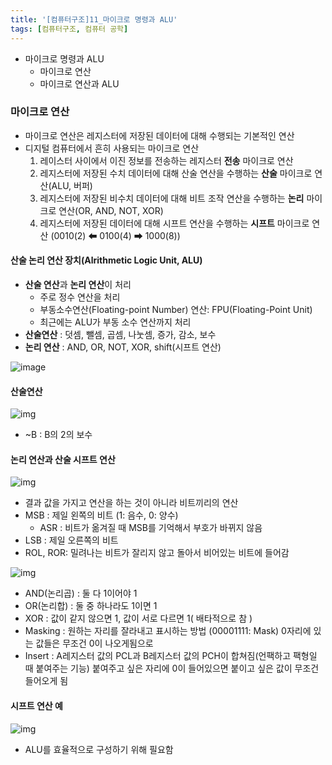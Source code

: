 ```yaml
---
title: '[컴퓨터구조]11_마이크로 명령과 ALU'
tags: [컴퓨터구조, 컴퓨터 공학]
---
```


- 마이크로 명령과 ALU
  - 마이크로 연산
  - 마이크로 연산과 ALU

### 마이크로 연산

- 마이크로 연산은 레지스터에 저장된 데이터에 대해 수행되는 기본적인 연산
- 디지털 컴퓨터에서 흔히 사용되는 마이크로 연산
  1. 레이스터 사이에서 이진 정보를 전송하는 레지스터 **전송** 마이크로 연산
  2. 레지스터에 저장된 수치 데이터에 대해 산술 연산을 수행하는 **산술** 마이크로 연산(ALU, 버퍼)
  3. 레지스터에 저장된 비수치 데이터에 대해 비트 조작 연산을 수행하는 **논리** 마이크로 연산(OR, AND, NOT, XOR)
  4. 레지스터에 저장된 데이터에 대해 시프트 연산을 수행하는 **시프트** 마이크로 연산 (0010(2) ⬅ 0100(4) ➡ 1000(8))

#### 산술 논리 연산 장치(Alrithmetic Logic Unit, ALU)

- **산술 연산**과 **논리 연산**이 처리
  - 주로 정수 연산을 처리
  - 부동소수연산(Floating-point Number) 연산: FPU(Floating-Point Unit)
  - 최근에는 ALU가 부동 소수 연산까지 처리
- **산술연산** : 덧셈, 뺄셈, 곱셈, 나눗셈, 증가, 감소, 보수
- **논리 연산** : AND, OR, NOT, XOR, shift(시프트 연산)

![image](https://user-images.githubusercontent.com/53068706/117635509-d6295b00-b1ba-11eb-8b85-f13fb3d70967.png)

#### 산술연산

![img](https://media.vlpt.us/images/underlier12/post/9e951c1a-bf8a-4d06-8bc5-4be0edaf6374/image.png)

- ~B : B의 2의 보수

#### 논리 연산과 산술 시프트 연산

![img](https://media.vlpt.us/images/underlier12/post/19007420-7632-490d-97dc-3155987d6eb1/image.png)

- 결과 값을 가지고 연산을 하는 것이 아니라 비트끼리의 연산
- MSB : 제일 왼쪽의 비트 (1: 음수, 0: 양수)
  - ASR : 비트가 옮겨질 때 MSB를 기억해서 부호가 바뀌지 않음
- LSB : 제일 오른쪽의 비트
- ROL, ROR: 밀려나는 비트가 잘리지 않고 돌아서 비어있는 비트에 들어감

![img](https://media.vlpt.us/images/underlier12/post/7d1557d9-cecd-4552-beb6-084fbb722326/image.png)

- AND(논리곱) : 둘 다 1이어야 1
- OR(논리합) : 둘 중 하나라도 1이면 1
- XOR : 값이 같지 않으면 1, 값이 서로 다르면 1( 배타적으로 참 )
- Masking : 원하는 자리를 잘라내고 표시하는 방법 (00001111: Mask) 0자리에 있는 값들은 무조건 0이 나오게됨으로
- Insert : A레지스터 값의 PCL과 B레지스터 값의 PCH이 합쳐짐(언팩하고 팩형일 때 붙여주는 기능) 붙여주고 싶은 자리에 0이 들어있으면 붙이고 싶은 값이 무조건 들어오게 됨

#### 시프트 연산 예

![img](https://media.vlpt.us/images/underlier12/post/2ca0ea0e-523f-4a5d-89c0-8de395501b14/image.png)

- ALU를 효율적으로 구성하기 위해 필요함
